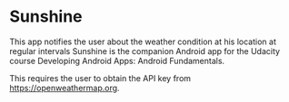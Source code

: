 # Sunshine

This app notifies the user about the weather condition at his location at regular intervals
Sunshine is the companion Android app for the Udacity course Developing Android Apps: Android Fundamentals.

This requires the user to obtain the API key from https://openweathermap.org.

